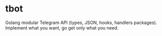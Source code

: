 # tbot
Golang modular Telegram API (types, JSON, hooks, handlers packages). Implement what you want, go get only what you need.
